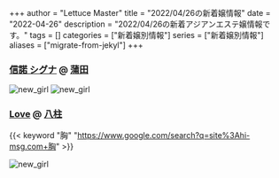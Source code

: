 +++
author = "Lettuce Master"
title = "2022/04/26の新着嬢情報"
date = "2022-04-26"
description = "2022/04/26の新着アジアンエステ嬢情報です。"
tags = []
categories = ["新着嬢別情報"]
series = ["新着嬢別情報"]
aliases = ["migrate-from-jekyl"]
+++
### [信諾 シグナ](http://www.es-kizuna.com/) @ [蒲田](/post/kamata)


![new_girl](https://i.imgur.com/vJt9vez.jpeg)
![new_girl](https://i.imgur.com/5lzCFch.jpeg)
### [Love](http://hi-msg.com/love999/) @ [八柱](/post/yabashira)
{{< keyword "胸" "https://www.google.com/search?q=site%3Ahi-msg.com+胸" >}} 

![new_girl](https://i.imgur.com/SpESPPJ.jpeg)
